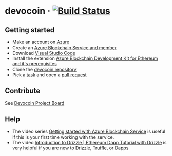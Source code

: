 # devocoin &middot; [![Build Status](https://travis-ci.org/typekev/react-mk.svg?branch=master)](https://travis-ci.org/typekev/react-mk)

## Getting started

- Make an account on [Azure](https://azure.microsoft.com/)
- Create an [Azure Blockchain Service and member](https://docs.microsoft.com/en-us/azure/blockchain/service/overview)
- Download [Visual Studio Code](https://code.visualstudio.com/)
- Install the extension [Azure Blockchain Development Kit for Ethereum and it's prerequisites](https://marketplace.visualstudio.com/items?itemName=AzBlockchain.azure-blockchain)
- Clone the [devocoin repository](https://github.com/Devoteam-LU/devocoin)
- Pick a [task](#contribute) and open a [pull request](https://github.com/Devoteam-LU/devocoin/pulls)

## Contribute

See [Devocoin Project Board](https://github.com/Devoteam-LU/devocoin/projects/1)

## Help

- The video series [Getting started with Azure Blockchain Service](https://www.youtube.com/watch?v=lYBhn7kRVHw) is useful if this is your first time working with the service.
- The video [Introduction to Drizzle | Ethereum Dapp Tutorial with Drizzle](https://www.youtube.com/watch?v=QH_yLPYQEs4) is very helpful if you are new to [Drizzle](https://www.trufflesuite.com/boxes/drizzle), [Truffle](https://www.trufflesuite.com/), or [Dapps](https://en.wikipedia.org/wiki/Decentralized_application)
